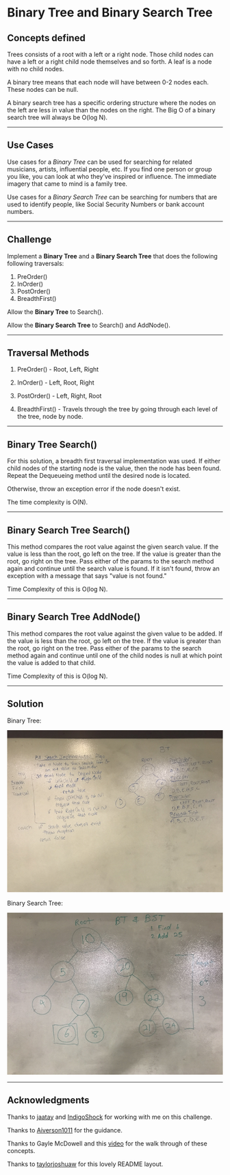 # Binary Tree and Binary Search Tree

## Concepts defined
Trees consists of a root with a left or a right node.  Those child nodes
can have a left or a right child node themselves and so forth. A leaf
is a node with no child nodes.

A binary tree means that each node will have between 0-2 nodes each.
These nodes can be null.

A binary search tree has a specific ordering structure where the nodes
on the left are less in value than the nodes on the right.  The Big O
of a binary search tree will always be O(log N).

---

## Use Cases
Use cases for a _Binary Tree_ can be used for searching for related
musicians, artists, influential people, etc.  If you find one person
or group you like, you can look at who they've inspired or influence.
The immediate imagery that came to mind is a family tree.

Use cases for a _Binary Search Tree_ can be searching for numbers
that are used to identify people, like Social Security Numbers or
bank account numbers.

---

## Challenge
Implement a **Binary Tree** and a **Binary Search Tree** that does the
following following traversals:
1. PreOrder()
2. InOrder()
3. PostOrder()
4. BreadthFirst()

Allow the **Binary Tree** to Search().

Allow the **Binary Search Tree** to Search() and AddNode().

---

## Traversal Methods
1. PreOrder() - Root, Left, Right
   
2. InOrder() - Left, Root, Right

3. PostOrder() - Left, Right, Root

4. BreadthFirst() - Travels through the tree by going through
each level of the tree, node by node.

---

## Binary Tree Search()
For this solution, a breadth first traversal implementation was used.
If either child nodes of the starting node is the value, then the node
has been found.  Repeat the Dequeueing method until the desired node
is located.

Otherwise, throw an exception error if the node doesn't exist.

The time complexity is O(N).

---

## Binary Search Tree Search()
This method compares the root value against the given search value.
If the value is less than the root, go left on the tree.
If the value is greater than the root, go right on the tree.
Pass either of the params to the search method again and continue
until the search value is found.  If it isn't found, throw an exception
with a message that says "value is not found."

Time Complexity of this is O(log N).

---

## Binary Search Tree AddNode()
This method compares the root value against the given value to be added.
If the value is less than the root, go left on the tree.
If the value is greater than the root, go right on the tree.
Pass either of the params to the search method again and continue
until one of the child nodes is null at which point the value is
added to that child.

Time Complexity of this is O(log N).

---

## Solution

Binary Tree:

![Binary Tree Breadth First Traversal Search](/assets/BinaryTree.jpg)

Binary Search Tree:

![Binary Search Tree](/assets/BinarySearchTree.jpg)

---

## Acknowledgments
Thanks to [jaatay](https://github.com/jaatay) and [IndigoShock](https://github.com/IndigoShock) for working with me on this challenge.

Thanks to [Aiverson1011](https://github.com/Aiverson1011) for the guidance.

Thanks to Gayle McDowell and this [video](https://www.youtube.com/watch?v=oSWTXtMglKE) for the walk through of these concepts.

Thanks to [taylorjoshuaw](https://github.com/taylorjoshuaw) 
for this lovely README layout.